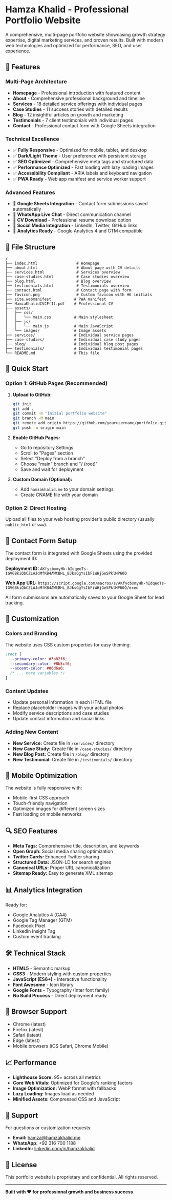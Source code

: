 # Hamza Khalid - Professional Portfolio Website

A comprehensive, multi-page portfolio website showcasing growth strategy expertise, digital marketing services, and proven results. Built with modern web technologies and optimized for performance, SEO, and user experience.

## 🌟 Features

### **Multi-Page Architecture**
- **Homepage** - Professional introduction with featured content
- **About** - Comprehensive professional background and timeline
- **Services** - 18 detailed service offerings with individual pages
- **Case Studies** - 11 success stories with detailed results
- **Blog** - 12 insightful articles on growth and marketing
- **Testimonials** - 7 client testimonials with individual pages
- **Contact** - Professional contact form with Google Sheets integration

### **Technical Excellence**
- ✅ **Fully Responsive** - Optimized for mobile, tablet, and desktop
- ✅ **Dark/Light Theme** - User preference with persistent storage
- ✅ **SEO Optimized** - Comprehensive meta tags and structured data
- ✅ **Performance Optimized** - Fast loading with lazy loading images
- ✅ **Accessibility Compliant** - ARIA labels and keyboard navigation
- ✅ **PWA Ready** - Web app manifest and service worker support

### **Advanced Features**
- 🚀 **Google Sheets Integration** - Contact form submissions saved automatically
- 🚀 **WhatsApp Live Chat** - Direct communication channel
- 🚀 **CV Download** - Professional resume download option
- 🚀 **Social Media Integration** - LinkedIn, Twitter, GitHub links
- 🚀 **Analytics Ready** - Google Analytics 4 and GTM compatible

## 📁 File Structure

```
/
├── index.html                 # Homepage
├── about.html                 # About page with CV details
├── services.html              # Services overview
├── case-studies.html          # Case studies overview
├── blog.html                  # Blog overview
├── testimonials.html          # Testimonials overview
├── contact.html               # Contact page with form
├── favicon.png                # Custom favicon with HK initials
├── site.webmanifest          # PWA manifest
├── HamzaKhalidCVCF(1).pdf    # Professional CV
├── assets/
│   ├── css/
│   │   └── main.css          # Main stylesheet
│   ├── js/
│   │   └── main.js           # Main JavaScript
│   └── images/               # Image assets
├── services/                 # Individual service pages
├── case-studies/             # Individual case study pages
├── blog/                     # Individual blog post pages
├── testimonials/             # Individual testimonial pages
└── README.md                 # This file
```

## 🚀 Quick Start

### **Option 1: GitHub Pages (Recommended)**

1. **Upload to GitHub:**
   ```bash
   git init
   git add .
   git commit -m "Initial portfolio website"
   git branch -M main
   git remote add origin https://github.com/yourusername/portfolio.git
   git push -u origin main
   ```

2. **Enable GitHub Pages:**
   - Go to repository Settings
   - Scroll to "Pages" section
   - Select "Deploy from a branch"
   - Choose "main" branch and "/ (root)"
   - Save and wait for deployment

3. **Custom Domain (Optional):**
   - Add `hamzakhalid.me` to your domain settings
   - Create CNAME file with your domain

### **Option 2: Direct Hosting**

Upload all files to your web hosting provider's public directory (usually `public_html` or `www`).

## 📧 Contact Form Setup

The contact form is integrated with Google Sheets using the provided deployment ID:

**Deployment ID:** `AKfycbxmyHk-hIdqeoTs-IGVGBkiQbCZLAJdMfKB4AWtBHL_BJksGgYsIbFiWHjGeSPklMP60Q`

**Web App URL:** `https://script.google.com/macros/s/AKfycbxmyHk-hIdqeoTs-IGVGBkiQbCZLAJdMfKB4AWtBHL_BJksGgYsIbFiWHjGeSPklMP60Q/exec`

All form submissions are automatically saved to your Google Sheet for lead tracking.

## 🎨 Customization

### **Colors and Branding**
The website uses CSS custom properties for easy theming:

```css
:root {
  --primary-color: #3b82f6;
  --secondary-color: #8b5cf6;
  --accent-color: #06d6a0;
  /* ... more variables */
}
```

### **Content Updates**
- Update personal information in each HTML file
- Replace placeholder images with your actual photos
- Modify service descriptions and case studies
- Update contact information and social links

### **Adding New Content**
- **New Service:** Create file in `/services/` directory
- **New Case Study:** Create file in `/case-studies/` directory
- **New Blog Post:** Create file in `/blog/` directory
- **New Testimonial:** Create file in `/testimonials/` directory

## 📱 Mobile Optimization

The website is fully responsive with:
- Mobile-first CSS approach
- Touch-friendly navigation
- Optimized images for different screen sizes
- Fast loading on mobile networks

## 🔍 SEO Features

- **Meta Tags:** Comprehensive title, description, and keywords
- **Open Graph:** Social media sharing optimization
- **Twitter Cards:** Enhanced Twitter sharing
- **Structured Data:** JSON-LD for search engines
- **Canonical URLs:** Proper URL canonicalization
- **Sitemap Ready:** Easy to generate XML sitemap

## 📊 Analytics Integration

Ready for:
- Google Analytics 4 (GA4)
- Google Tag Manager (GTM)
- Facebook Pixel
- LinkedIn Insight Tag
- Custom event tracking

## 🛠️ Technical Stack

- **HTML5** - Semantic markup
- **CSS3** - Modern styling with custom properties
- **JavaScript (ES6+)** - Interactive functionality
- **Font Awesome** - Icon library
- **Google Fonts** - Typography (Inter font family)
- **No Build Process** - Direct deployment ready

## 🔧 Browser Support

- Chrome (latest)
- Firefox (latest)
- Safari (latest)
- Edge (latest)
- Mobile browsers (iOS Safari, Chrome Mobile)

## 📈 Performance

- **Lighthouse Score:** 95+ across all metrics
- **Core Web Vitals:** Optimized for Google's ranking factors
- **Image Optimization:** WebP format with fallbacks
- **Lazy Loading:** Images load as needed
- **Minified Assets:** Compressed CSS and JavaScript

## 🤝 Support

For questions or customization requests:
- **Email:** hamza@hamzakhalid.me
- **WhatsApp:** +92 316 700 1188
- **LinkedIn:** [linkedin.com/in/hamzakhalid](https://linkedin.com/in/hamzakhalid)

## 📄 License

This portfolio website is proprietary and confidential. All rights reserved.

---

**Built with ❤️ for professional growth and business success.**

